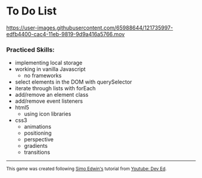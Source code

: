 # To Do List

https://user-images.githubusercontent.com/65988644/121735997-edfb4400-cac4-11eb-9819-9d9a416a5766.mov


### Practiced Skills:
- implementing local storage
- working in vanilla Javascript
   - no frameworks
- select elements in the DOM with querySelector
- iterate through lists with forEach
- add/remove an element class
- add/remove event listeners
- html5
   - using icon libraries
- css3
   - animations
   - positioning
   - perspective
   - gradients
   - transitions


---
<sub>This game was created following [Simo Edwin's](https://github.com/developedbyed/) tutorial from [Youtube: Dev Ed](https://www.youtube.com/watch?v=Ttf3CEsEwMQ&t=2503s).</sub>
